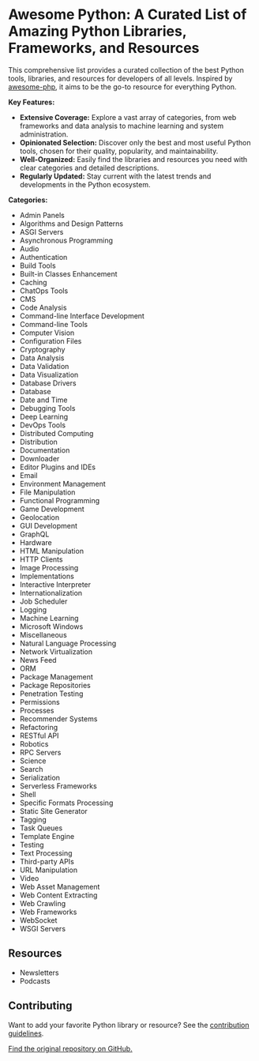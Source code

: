 # Awesome Python: A Curated List of Amazing Python Libraries, Frameworks, and Resources

This comprehensive list provides a curated collection of the best Python tools, libraries, and resources for developers of all levels. Inspired by [awesome-php](https://github.com/ziadoz/awesome-php), it aims to be the go-to resource for everything Python.

**Key Features:**

*   **Extensive Coverage:** Explore a vast array of categories, from web frameworks and data analysis to machine learning and system administration.
*   **Opinionated Selection:** Discover only the best and most useful Python tools, chosen for their quality, popularity, and maintainability.
*   **Well-Organized:** Easily find the libraries and resources you need with clear categories and detailed descriptions.
*   **Regularly Updated:** Stay current with the latest trends and developments in the Python ecosystem.

**Categories:**

*   Admin Panels
*   Algorithms and Design Patterns
*   ASGI Servers
*   Asynchronous Programming
*   Audio
*   Authentication
*   Build Tools
*   Built-in Classes Enhancement
*   Caching
*   ChatOps Tools
*   CMS
*   Code Analysis
*   Command-line Interface Development
*   Command-line Tools
*   Computer Vision
*   Configuration Files
*   Cryptography
*   Data Analysis
*   Data Validation
*   Data Visualization
*   Database Drivers
*   Database
*   Date and Time
*   Debugging Tools
*   Deep Learning
*   DevOps Tools
*   Distributed Computing
*   Distribution
*   Documentation
*   Downloader
*   Editor Plugins and IDEs
*   Email
*   Environment Management
*   File Manipulation
*   Functional Programming
*   Game Development
*   Geolocation
*   GUI Development
*   GraphQL
*   Hardware
*   HTML Manipulation
*   HTTP Clients
*   Image Processing
*   Implementations
*   Interactive Interpreter
*   Internationalization
*   Job Scheduler
*   Logging
*   Machine Learning
*   Microsoft Windows
*   Miscellaneous
*   Natural Language Processing
*   Network Virtualization
*   News Feed
*   ORM
*   Package Management
*   Package Repositories
*   Penetration Testing
*   Permissions
*   Processes
*   Recommender Systems
*   Refactoring
*   RESTful API
*   Robotics
*   RPC Servers
*   Science
*   Search
*   Serialization
*   Serverless Frameworks
*   Shell
*   Specific Formats Processing
*   Static Site Generator
*   Tagging
*   Task Queues
*   Template Engine
*   Testing
*   Text Processing
*   Third-party APIs
*   URL Manipulation
*   Video
*   Web Asset Management
*   Web Content Extracting
*   Web Crawling
*   Web Frameworks
*   WebSocket
*   WSGI Servers

## Resources

*   Newsletters
*   Podcasts

## Contributing

Want to add your favorite Python library or resource?  See the [contribution guidelines](https://github.com/vinta/awesome-python/blob/master/CONTRIBUTING.md).

[Find the original repository on GitHub.](https://github.com/vinta/awesome-python)